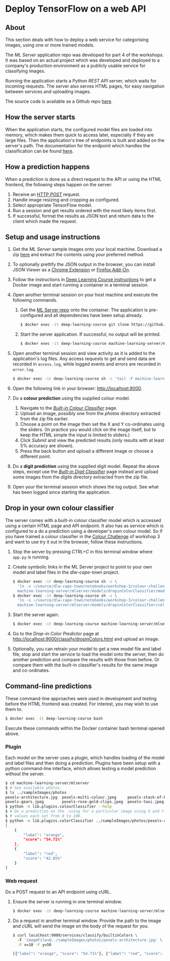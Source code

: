 
# Deploy TensorFlow on a web API

## About

This section deals with how to deploy a web service for categorising images, using one or more trained models. 

The _ML Server_ application repo was developed for part 4 of the workshops. It was based on an actual project which was developed and deployed to a company's production environment as a publicly usable service for classifying images.

Running the application starts a Python _REST API_ server, which waits for incoming requests. The server also serves HTML pages, for easy navigation between services and uploading images. 

The source code is available as a Github repo [here](https://github.com/MichaelCurrin/machine-learning-server). 

## How the server starts

When the application starts, the configured model files are loaded into memory, which makes them quick to access later, especially if they are large files. Then the application's tree of endpoints is built and added on the server's path. The documentation for the endpoint which handles the classification can be found [here](https://github.com/MichaelCurrin/machine-learning-server/blob/master/docs/api.md#plugin-endpoint).

## How a prediction happens

When a prediction is done as a direct request to the API or using the HTML frontend, the following steps happen on the server:

1. Receive an [HTTP _POST_](https://en.wikipedia.org/wiki/POST_(HTTP)) request.
2. Handle image resizing and cropping as configured.
3. Select appropriate TensorFlow model.
4. Run a session and get results ordered with the most likely items first.
5. If successful, format the results as JSON text and return data to the client which made the request.


## Setup and usage instructions

1. Get the _ML Server_ sample images onto your local machine. Download a zip [here](https://github.com/MichaelCurrin/machine-learning-server/raw/master/mlserver/sampleImages/digits_and_photos.zip) and extract the contents using your preferred method.
2. To optionally prettify the JSON output in the browser, you can install _JSON Viewer_ as a [Chrome Extension](https://chrome.google.com/webstore/detail/json-viewer/gbmdgpbipfallnflgajpaliibnhdgobh) or [Firefox Add-On](https://addons.mozilla.org/en-US/firefox/addon/jsonview/).
3. Follow the instructions in [Deep Learning Course instructions](https://github.com/LeonMVanDyk/deep-learning-course) to get a Docker image and start running a container in a terminal session.
4. Open another terminal session on your host machine and execute the following commands.

    1. Get the [ML Server repo](https://github.com/MichaelCurrin/machine-learning-server) onto the container. The application is pre-configured and all dependencies have been setup already.
        ```bash
        $ docker exec -it deep-learning-course git clone https://github.com/MichaelCurrin/machine-learning-server.git
        ```
    2. Start the server application. If successful, no output will be printed. 
        ```bash
        $ docker exec -it deep-learning-course machine-learning-server/mlserver/app.py
        ```

5. Open another terminal session and view activity as it is added to the application's log files. Any access requests to get and send data are recorded in `access.log`, while logged events and errors are recorded in `error.log`.
    ```bash
    $ docker exec -it deep-learning-course sh -c 'tail -F machine-learning-server/mlserver/var/log/app/*.log'
    ```
6. Open the following link in your browser: [http://localhost:9000]().
7. Do a **colour prediction** using the supplied colour model.

    1. Navigate to the _[Built-in Colour Classifier](http://localhost:9000/classify/builtinColors.html)_ page. 
    2. Upload an image, possibly one from the _photos_ directory extracted from the zip file earlier. 
    3. Choose a point on the image then set the X and Y co-ordinates using the sliders. (In practice you would click on the image itself, but to keep the HTML simple the input is limited to sliders.)
    4. Click _Submit_ and view the predicted results (only results with at least 5% accuracy are shown).
    5. Press the back button and upload a different image or choose a different point.

9. Do a **digit prediction** using the supplied digit model. Repeat the above steps, except use the _[Built-in Digit Classifier](http://localhost:9000/classify/builtinDigit.html)_ page instead and upload some images from the _digits_ directory extracted from the zip file.
10. Open your the terminal session which shows the log output. See what has been logged since starting the application.

## Drop in your own colour classifier

The server comes with a built-in colour classifier model which is accessed using a certain HTML page and API endpoint. It also has as service which is configured to a do a prediction using a developer's _own_ colour model. So if you have trained a colour classifier in the [Colour Challenge](/notebooks/workshop-3/colour-challenge/colour-challenge.ipynb) of workshop 3 and want to use try it out in the browser, follow these instructions.

1. Stop the server by pressing _CTRL+C_ in this terminal window where `app.py` is running.

2. Create symbolic links in the ML Server project to point to your own model and label files in the _dlw-cape-town_ project.
    
    ```bash
    $ docker exec -it deep-learning-course sh -c \
      'ln -s ~/source/dlw-cape-town/notebooks/workshop-3/colour-challenge/output_graph.pb \
      machine-learning-server/mlserver/models/dropinColorClassifier/modelGraph.local.pb'
    $ docker exec -it deep-learning-course sh -c \
      'ln -s ~/source/dlw-cape-town/notebooks/workshop-3/colour-challenge/labels.txt \
      machine-learning-server/mlserver/models/dropinColorClassifier/colors.local.txt'
    ```

3. Start the server again.

    ```bash
    $ docker exec -it deep-learning-course machine-learning-server/mlserver/app.py
    ```

4. Go to the _Drop-in Color Predictor_ page at [http://localhost:9000/classify/dropinColors.html]() and upload an image.
5. Optionally, you can retrain your model to get a new model file and label file, stop and start the service to load the model onto the server, then do another prediction and compare the results with those from before. Or compare them with the built-in classifier's results for the same image and co-ordinates.

## Command-line predictions

These command-line approaches were used in development and testing before the HTML frontend was created. For interest, you may wish to use them to.


```bash
$ docker exec -it deep-learning-course bash
```

Execute these commands within the Docker container bash terminal opened above.


### Plugin

Each model on the server uses a plugin, which handles loading of the model and label files and then doing a prediction. Plugins have been setup with a python command-line interface, which allows testing a model prediction without the server.

```bash
$ cd machine-learning-server/mlserver
$ # See available photos.
$ ls ../sampleImages/photos
pexels-architecture.jpg  pexels-multi-colour.jpeg     pexels-stack-of-books.jpg
pexels-gears.jpeg        pexels-rose-gold-clips.jpeg  pexels-taxi.jpeg
$ python -m lib.plugins.colourClassifier --help
$ # Do a prediction on the  using for a particular image using X and Y 
$ # values each set from 0 to 100.
$ python -m lib.plugins.colorClassifier ../sampleImages/photos/pexels-architecture.jpg 10 50
[
    {
        "label": "orange",
        "score": "54.71%"
    },
    {
        "label": "red",
        "score": "42.85%"
    }
]
```

### Web request

Do a POST request to an API endpoint using cURL.

1. Ensure the server is running in one terminal window.

    ```bash
    $ docker exec -it deep-learning-course machine-learning-server/mlserver/app.py
    ```

2. Do a request in another terminal window. Provide the path to the image and cURL will send the image on the body of the request for you.

    ```bash
    $ curl localhost:9000/services/classify/builtinColors \ 
      -F 'imageFile=@../sampleImages/photos/pexels-architecture.jpg' \
      -F x=10 -F y=50

    [{"label": "orange", "score": "54.71%"}, {"label": "red", "score": "42.85%"}]
    ```
